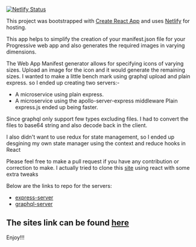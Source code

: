 [![Netlify Status](https://api.netlify.com/api/v1/badges/4ac1edc7-0c98-41dd-8589-84b7ab1f1d08/deploy-status)](https://app.netlify.com/sites/manifest-gen/deploys)

This project was bootstrapped with [Create React App](https://github.com/facebookincubator/create-react-app) and uses [Netlify](https://www.netlify.com) for hosting.

This app helps to simplify the creation of your manifest.json file for your Progressive web app and also generates the required images in varying dimensions.

The Web App Manifest generator allows for specifying icons of varying sizes. Upload an image for the icon and it would generate the remaining sizes.
I wanted to make a little bench mark using graphql upload and plain express. so I ended up creating two servers:- 

 - A microservice using plain express.
 - A microservice using the apollo-server-express middleware
Plain express.js ended up being faster. 

Since graphql only support few types excluding files. I had to convert the files to base64 string and also decode back in the client. 

I also didn't want to use redux for state management, so I ended up desgining my own state manager using the context and reduce hooks in React

Please feel free to make a pull request if you have any contribution or correction to make. I actually tried to clone this [site](https://app-manifest.firebaseapp.com/) using react with some extra tweaks
  

Below are the links to repo for the servers:

 - [express-server](https://github.com/sammychinedu2ky/manifest-server-express)
 - [graphql-server](https://github.com/sammychinedu2ky/manifest-server-graphql)




The sites link can be found [here](https://manifest-gen.netlify.com/)
---

  
Enjoy!!!
